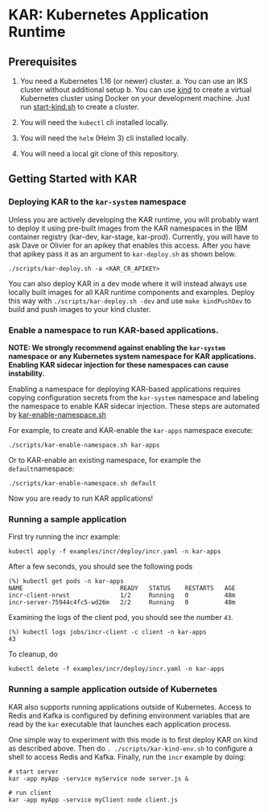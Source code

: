 # KAR: Kubernetes Application Runtime

## Prerequisites

1. You need a Kubernetes 1.16 (or newer) cluster.
   a. You can use an IKS cluster without additional setup
   b. You can use [kind](https://kind.sigs.k8s.io/) to create a virtual Kubernetes cluster using Docker
      on your development machine. Just run [start-kind.sh](build/ci/start-kind.sh)
      to create a cluster.

2. You will need the `kubectl` cli installed locally.

3. You will need the `helm` (Helm 3) cli installed locally.

4. You will need a local git clone of this repository.

## Getting Started with KAR

### Deploying KAR to the `kar-system` namespace

Unless you are actively developing the KAR runtime, you will probably
want to deploy it using pre-built images from the KAR namespaces in
the IBM container registry (kar-dev, kar-stage, kar-prod). Currently,
you will have to ask Dave or Olivier for an apikey that enables this
access. After you have that apikey pass it as an argument to `kar-deploy.sh`
as shown below.
```script
./scripts/kar-deploy.sh -a <KAR_CR_APIKEY>
```

You can also deploy KAR in a dev mode where it will instead always
use locally built images for all KAR runtime components and examples.
Deploy this way with `./scripts/kar-deploy.sh -dev` and use
`make kindPushDev` to build and push images to your kind cluster.

### Enable a namespace to run KAR-based applications.

**NOTE: We strongly recommend against enabling the `kar-system` namespace
  or any Kubernetes system namespace for KAR applications. Enabling
  KAR sidecar injection for these namespaces can cause instability.**

Enabling a namespace for deploying KAR-based applications requires
copying configuration secrets from the `kar-system` namespace and
labeling the namespace to enable KAR sidecar injection.  These steps
are automated by
[kar-enable-namespace.sh](scripts/kar-enable-namespace.sh)

For example, to create and KAR-enable the `kar-apps` namespace execute:
```shell
./scripts/kar-enable-namespace.sh kar-apps
```

Or to KAR-enable an existing namespace, for example the `default`namespace:
```shell
./scripts/kar-enable-namespace.sh default
```

Now you are ready to run KAR applications!

### Running a sample application

First try running the incr example:
```shell
kubectl apply -f examples/incr/deploy/incr.yaml -n kar-apps
```
After a few seconds, you should see the following pods
```
(%) kubectl get pods -n kar-apps
NAME                           READY   STATUS    RESTARTS   AGE
incr-client-nrwst              1/2     Running   0          48m
incr-server-75944c4fc5-wd26m   2/2     Running   0          48m
```

Examining the logs of the client pod, you should see the number `43`.
```
(%) kubectl logs jobs/incr-client -c client -n kar-apps
43
```

To cleanup, do
```
kubectl delete -f examples/incr/deploy/incr.yaml -n kar-apps
```

### Running a sample application outside of Kubernetes

KAR also supports running applications outside of Kubernetes. Access
to Redis and Kafka is configured by defining environment variables
that are read by the `kar` executable that launches each application
process.

One simple way to experiment with this mode is to first deploy KAR on
kind as described above.  Then do `. ./scripts/kar-kind-env.sh` to
configure a shell to access Redis and Kafka.  Finally, run the `incr`
example by doing:
```shell
# start server
kar -app myApp -service myService node server.js &

# run client
kar -app myApp -service myClient node client.js
```
